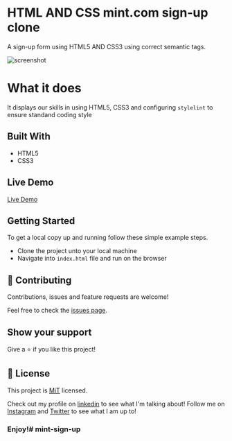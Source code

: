 # HTML AND CSS mint.com sign-up clone
A sign-up form using HTML5 AND CSS3 using correct semantic tags.

![screenshot](https://user-images.githubusercontent.com/43377799/69832384-01c2ba80-123f-11ea-8fac-b3a5c9a299a9.png)

# What it does
It displays our skills in using HTML5, CSS3 and configuring `stylelint` to ensure standand coding style


## Built With

- HTML5
- CSS3

## Live Demo

[Live Demo](https://sign-up-mint.netlify.com/)

## Getting Started

To get a local copy up and running follow these simple example steps.
- Clone the project unto your local machine
- Navigate into `index.html` file and run on the browser

## 🤝 Contributing

Contributions, issues and feature requests are welcome!

Feel free to check the [issues page](https://github.com/Samkiroko/mint.com-sign-up-form-clone/issues).

## Show your support

Give a ⭐️ if you like this project!

## 📝 License

This project is [MiT](lic.url) licensed.


Check out my profile on [linkedin](https://www.linkedin.com/in/samuel-kiroko/) to see what I'm talking about!
Follow me on [Instagram](https://www.instagram.com/samkiroko/) and [Twitter](https://twitter.com/kirokonjenga) to see what I am up to!
### Enjoy!# mint-sign-up
